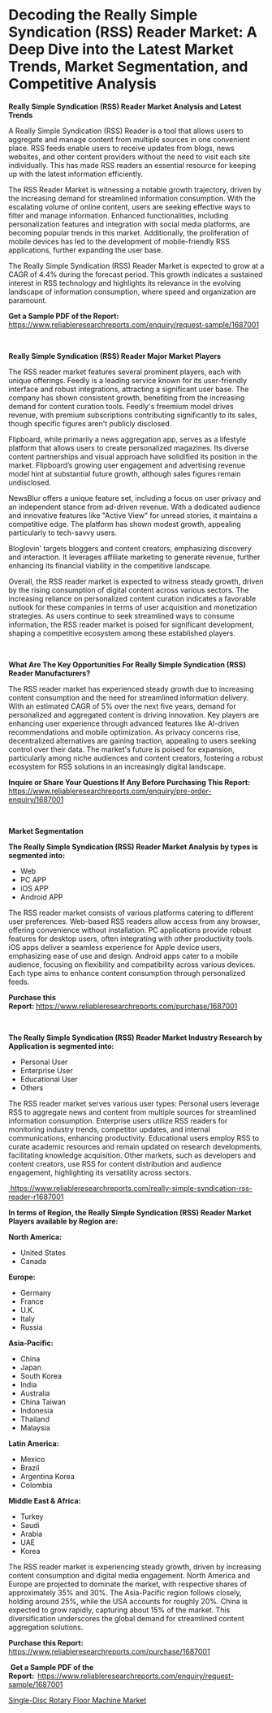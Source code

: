 <p><h1>Decoding the Really Simple Syndication (RSS) Reader Market: A Deep Dive into the Latest Market Trends, Market Segmentation, and Competitive Analysis</h1></p><p><strong>Really Simple Syndication (RSS) Reader Market Analysis and Latest Trends</strong></p>
<p><p>A Really Simple Syndication (RSS) Reader is a tool that allows users to aggregate and manage content from multiple sources in one convenient place. RSS feeds enable users to receive updates from blogs, news websites, and other content providers without the need to visit each site individually. This has made RSS readers an essential resource for keeping up with the latest information efficiently.</p><p>The RSS Reader Market is witnessing a notable growth trajectory, driven by the increasing demand for streamlined information consumption. With the escalating volume of online content, users are seeking effective ways to filter and manage information. Enhanced functionalities, including personalization features and integration with social media platforms, are becoming popular trends in this market. Additionally, the proliferation of mobile devices has led to the development of mobile-friendly RSS applications, further expanding the user base.</p><p>The Really Simple Syndication (RSS) Reader Market is expected to grow at a CAGR of 4.4% during the forecast period. This growth indicates a sustained interest in RSS technology and highlights its relevance in the evolving landscape of information consumption, where speed and organization are paramount.</p></p>
<p><strong>Get a Sample PDF of the Report:&nbsp;</strong> <a href="https://www.reliableresearchreports.com/enquiry/request-sample/1687001?utm_campaign=2953&utm_medium=2&utm_source=Github&utm_content=ia&utm_term=26032025&utm_id=really-simple-syndication-rss-reader">https://www.reliableresearchreports.com/enquiry/request-sample/1687001</a></p>
<p>&nbsp;</p>
<p><strong>Really Simple Syndication (RSS) Reader Major Market Players</strong></p>
<p><p>The RSS reader market features several prominent players, each with unique offerings. Feedly is a leading service known for its user-friendly interface and robust integrations, attracting a significant user base. The company has shown consistent growth, benefiting from the increasing demand for content curation tools. Feedly's freemium model drives revenue, with premium subscriptions contributing significantly to its sales, though specific figures aren't publicly disclosed.</p><p>Flipboard, while primarily a news aggregation app, serves as a lifestyle platform that allows users to create personalized magazines. Its diverse content partnerships and visual approach have solidified its position in the market. Flipboard’s growing user engagement and advertising revenue model hint at substantial future growth, although sales figures remain undisclosed.</p><p>NewsBlur offers a unique feature set, including a focus on user privacy and an independent stance from ad-driven revenue. With a dedicated audience and innovative features like "Active View" for unread stories, it maintains a competitive edge. The platform has shown modest growth, appealing particularly to tech-savvy users.</p><p>Bloglovin' targets bloggers and content creators, emphasizing discovery and interaction. It leverages affiliate marketing to generate revenue, further enhancing its financial viability in the competitive landscape.</p><p>Overall, the RSS reader market is expected to witness steady growth, driven by the rising consumption of digital content across various sectors. The increasing reliance on personalized content curation indicates a favorable outlook for these companies in terms of user acquisition and monetization strategies. As users continue to seek streamlined ways to consume information, the RSS reader market is poised for significant development, shaping a competitive ecosystem among these established players.</p></p>
<p>&nbsp;</p>
<p><strong>What Are The Key Opportunities For Really Simple Syndication (RSS) Reader Manufacturers?</strong></p>
<p><p>The RSS reader market has experienced steady growth due to increasing content consumption and the need for streamlined information delivery. With an estimated CAGR of 5% over the next five years, demand for personalized and aggregated content is driving innovation. Key players are enhancing user experience through advanced features like AI-driven recommendations and mobile optimization. As privacy concerns rise, decentralized alternatives are gaining traction, appealing to users seeking control over their data. The market's future is poised for expansion, particularly among niche audiences and content creators, fostering a robust ecosystem for RSS solutions in an increasingly digital landscape.</p></p>
<p><strong>Inquire or Share Your Questions If Any Before Purchasing This Report:</strong> <a href="https://www.reliableresearchreports.com/enquiry/pre-order-enquiry/1687001?utm_campaign=2953&utm_medium=2&utm_source=Github&utm_content=ia&utm_term=26032025&utm_id=really-simple-syndication-rss-reader">https://www.reliableresearchreports.com/enquiry/pre-order-enquiry/1687001</a></p>
<p>&nbsp;</p>
<p><strong>Market Segmentation</strong></p>
<p><strong>The Really Simple Syndication (RSS) Reader Market Analysis by types is segmented into:</strong></p>
<p><ul><li>Web</li><li>PC APP</li><li>iOS APP</li><li>Android APP</li></ul></p>
<p><p>The RSS reader market consists of various platforms catering to different user preferences. Web-based RSS readers allow access from any browser, offering convenience without installation. PC applications provide robust features for desktop users, often integrating with other productivity tools. iOS apps deliver a seamless experience for Apple device users, emphasizing ease of use and design. Android apps cater to a mobile audience, focusing on flexibility and compatibility across various devices. Each type aims to enhance content consumption through personalized feeds.</p></p>
<p><strong>Purchase this Report:&nbsp;</strong><a href="https://www.reliableresearchreports.com/purchase/1687001?utm_campaign=2953&utm_medium=2&utm_source=Github&utm_content=ia&utm_term=26032025&utm_id=really-simple-syndication-rss-reader">https://www.reliableresearchreports.com/purchase/1687001</a></p>
<p>&nbsp;</p>
<p><strong>The Really Simple Syndication (RSS) Reader Market Industry Research by Application is segmented into:</strong></p>
<p><ul><li>Personal User</li><li>Enterprise User</li><li>Educational User</li><li>Others</li></ul></p>
<p><p>The RSS reader market serves various user types: Personal users leverage RSS to aggregate news and content from multiple sources for streamlined information consumption. Enterprise users utilize RSS readers for monitoring industry trends, competitor updates, and internal communications, enhancing productivity. Educational users employ RSS to curate academic resources and remain updated on research developments, facilitating knowledge acquisition. Other markets, such as developers and content creators, use RSS for content distribution and audience engagement, highlighting its versatility across sectors.</p></p>
<p><a href="https://www.reliableresearchreports.com/really-simple-syndication-rss-reader-r1687001?utm_campaign=2953&utm_medium=2&utm_source=Github&utm_content=ia&utm_term=26032025&utm_id=really-simple-syndication-rss-reader">&nbsp;https://www.reliableresearchreports.com/really-simple-syndication-rss-reader-r1687001</a></p>
<p><strong>In terms of Region, the Really Simple Syndication (RSS) Reader Market Players available by Region are:</strong></p>
<p>
    <p> <strong> North America: </strong>
        <ul>
            <li>United States</li>
            <li>Canada</li>
        </ul>
        </p> 
    <p> <strong> Europe: </strong>
        <ul>
            <li>Germany</li>
            <li>France</li>
            <li>U.K.</li>
            <li>Italy</li>
            <li>Russia</li>
        </ul>
        </p> 
    <p> <strong> Asia-Pacific: </strong>
        <ul>
            <li>China</li>
            <li>Japan</li>
            <li>South Korea</li>
            <li>India</li>
            <li>Australia</li>
            <li>China Taiwan</li>
            <li>Indonesia</li>
            <li>Thailand</li>
            <li>Malaysia</li>
        </ul>
        </p> 
    <p> <strong> Latin America: </strong>
        <ul>
            <li>Mexico</li>
            <li>Brazil</li>
            <li>Argentina Korea</li>
            <li>Colombia</li>
        </ul>
        </p> 
    <p> <strong> Middle East & Africa: </strong>
        <ul>
            <li>Turkey</li>
            <li>Saudi</li>
            <li>Arabia</li>
            <li>UAE</li>
            <li>Korea</li>
        </ul>
    </p>
    </p>
<p><p>The RSS reader market is experiencing steady growth, driven by increasing content consumption and digital media engagement. North America and Europe are projected to dominate the market, with respective shares of approximately 35% and 30%. The Asia-Pacific region follows closely, holding around 25%, while the USA accounts for roughly 20%. China is expected to grow rapidly, capturing about 15% of the market. This diversification underscores the global demand for streamlined content aggregation solutions.</p></p>
<p><strong>Purchase this Report: </strong><a href="https://www.reliableresearchreports.com/purchase/1687001?utm_campaign=2953&utm_medium=2&utm_source=Github&utm_content=ia&utm_term=26032025&utm_id=really-simple-syndication-rss-reader">https://www.reliableresearchreports.com/purchase/1687001</a></p>
<p>&nbsp;<strong>Get a Sample PDF of the Report:&nbsp;&nbsp;</strong><a href="https://www.reliableresearchreports.com/enquiry/request-sample/1687001?utm_campaign=2953&utm_medium=2&utm_source=Github&utm_content=ia&utm_term=26032025&utm_id=really-simple-syndication-rss-reader">https://www.reliableresearchreports.com/enquiry/request-sample/1687001</a></p>
<p><strong></strong></p>
<p><p><a href="https://github.com/organophelia8282/Market-Research-Report-List-1/blob/main/single-disc-rotary-floor-machine-market.md?utm_campaign=2953&utm_medium=2&utm_source=Github&utm_content=ia&utm_term=26032025&utm_id=really-simple-syndication-rss-reader">Single-Disc Rotary Floor Machine Market</a></p></p>
